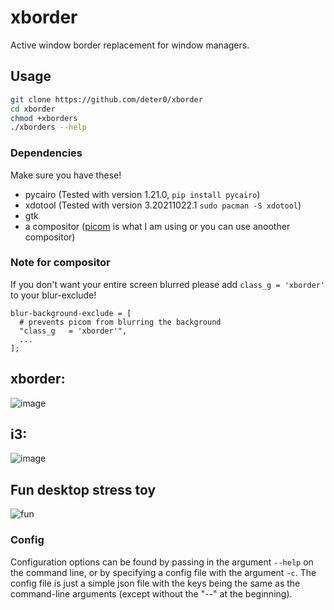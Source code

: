 # xborder
Active window border replacement for window managers.

## Usage
```sh
git clone https://github.com/deter0/xborder
cd xborder
chmod +xborders
./xborders --help
```
### Dependencies
Make sure you have these!
* pycairo (Tested with version 1.21.0, `pip install pycairo`)
* xdotool (Tested with version 3.20211022.1 `sudo pacman -S xdotool`)
* gtk
* a compositor ([picom](https://github.com/yshui/picom) is what I am using or you can use anoother compositor)

### Note for compositor
If you don't want your entire screen blurred please add `class_g = 'xborder'` to your blur-exclude!
```
blur-background-exclude = [
  # prevents picom from blurring the background
  "class_g   = 'xborder'",
  ...
];
```

## xborder:
![image](https://user-images.githubusercontent.com/82973108/160370439-8b7a5feb-c186-4954-a029-b718b59fd957.png)
## i3:
![image](https://user-images.githubusercontent.com/82973108/160370578-3ea7e3e9-723a-4054-b7b0-2b0110d809c0.png)

## Fun desktop stress toy
![fun](https://user-images.githubusercontent.com/82973108/160370871-31f4dd1a-c508-4a82-a980-4724186ee8f0.gif)

### Config
Configuration options can be found by passing in the argument `--help` on the command line, or by specifying a config file with the argument `-c`. The config file is just a simple json file with the keys being the same as the command-line arguments (except without the "--" at the beginning).
